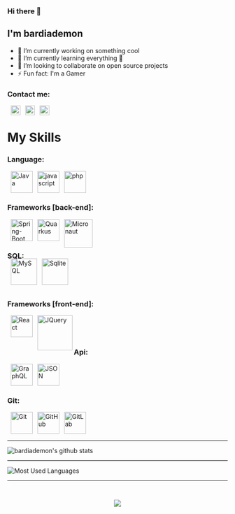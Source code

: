 ### Hi there 👋

## I'm bardiademon

- 🔭 I’m currently working on something cool
- 🌱 I’m currently learning everything 🤣
- 👯 I’m looking to collaborate on open source projects
- ⚡ Fun fact: I'm a Gamer

### Contact me:

[<img style="margin-left: 8px;" align="left" alt="bardiademon | Telegram" width="22px" src="https://www.bardiademon.com/public/icons/telegram.svg" />][telegram]
[<img style="margin-left: 8px;" align="left" alt="bardiademon | Gmail" width="22px" src="https://www.bardiademon.com/public/icons/gmail.svg" />][MyEmail]
[<img style="margin-left: 8px;" align="left" alt="bardiademon | Whatsapp" width="22px" src="https://www.bardiademon.com/public/icons/whatsapp.svg" />][MyWhatsapp]

<br />

# My Skills

### Language:
[<img style="margin-left: 8px;" align="left" alt="Java" title="Java" width="50px" src="https://www.bardiademon.com/public/icons/java.svg" />][MyWebsite]
[<img style="margin-left: 8px;" align="left" alt="javascript" title="javascript" width="50px" src="https://www.bardiademon.com/public/icons/javascript.svg" />][MyWebsite]
[<img style="margin-left: 8px;" align="left" alt="php" title="php" width="50px" src="https://www.bardiademon.com/public/icons/php.svg" />][MyWebsite]
<br/>
<br/>
<br/>
### Frameworks [back-end]:
[<img style="margin-left: 8px;" align="left" alt="Spring-Boot" title="Spring-Boot" width="50px" src="https://www.bardiademon.com/public/icons/spring-boot.svg" />][MyWebsite]
[<img style="margin-left: 8px;" align="left" alt="Quarkus" title="Quarkus" width="50px" src="https://www.bardiademon.com/public/icons/quarkus.svg" />][MyWebsite]
[<img style="margin-left: 8px;" align="left" alt="Micronaut" title="Micronaut" width="65px" src="https://www.bardiademon.com/public/icons/micronaut.svg" />][MyWebsite]
<br/>
<br/>
<br/>
### SQL:
[<img style="margin-left: 8px;margin-top: -20px;" align="left" alt="MySQL" title="MySQL" width="60px" src="https://www.bardiademon.com/public/icons/mysql.svg" />][MyWebsite]
[<img style="margin-left: 8px;margin-top: -20px;" align="left" alt="Sqlite" title="Sqlite" width="60px" src="https://www.bardiademon.com/public/icons/sqlite.svg" />][MyWebsite]
<br/>
<br/>
<br/>
### Frameworks [front-end]:
[<img style="margin-left: 8px;" align="left" alt="React" title="React" width="50px" src="https://www.bardiademon.com/public/icons/react.svg" />][MyWebsite]
[<img style="margin-left: 8px;" align="left" alt="JQuery" title="JQuery" width="80px" src="https://www.bardiademon.com/public/icons/jquery.svg" />][MyWebsite]
<br/>
<br/>
<br/>
### Api:
[<img style="margin-left: 8px;" align="left" alt="GraphQL" title="GraphQL" width="50px" src="https://www.bardiademon.com/public/icons/graphql.svg" />][MyWebsite]
[<img style="margin-left: 8px;" align="left" alt="JSON" title="JSON" width="50px" src="https://www.bardiademon.com/public/icons/json.svg" />][MyWebsite]
<br/>
<br/>
<br/>
### Git:
[<img style="margin-left: 8px;" align="left" alt="Git" title="Git" width="50px" src="https://www.bardiademon.com/public/icons/git.svg" />][MyWebsite]
[<img style="margin-left: 8px;" align="left" alt="GitHub" title="GitHub" width="50px" src="https://www.bardiademon.com/public/icons/github.svg" />][MyWebsite]
[<img style="margin-left: 8px;" align="left" alt="GitLab" title="GitLab" width="50px" src="https://www.bardiademon.com/public/icons/gitlab.svg" />][MyWebsite]

<br />
<br />
<br />

---

![bardiademon's github stats](https://github-readme-stats.vercel.app/api?username=bardiademon&show_icons=true)

---

![Most Used Languages](https://github-readme-stats.vercel.app/api/top-langs/?username=bardiademon&layout=compact)

---

[MyWebsite]: https://www.bardiademon.com
[github]: https://github.com/bardiademon
[Instagram]: https://instagram.com/bardiademon.ir
[Telegram]: https://t.me/bardiademon
[MyEmail]: mailto:bardiademon@gmail.com
[MyWhatsapp]: https://wa.me/989170221393

<h3 align="center"> 
<br>
<img src="https://bardiademon.com/public/bardiademon_banner.png" />
</h3>
<br>
<br>  
